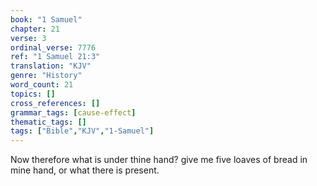 ```yaml
---
book: "1 Samuel"
chapter: 21
verse: 3
ordinal_verse: 7776
ref: "1 Samuel 21:3"
translation: "KJV"
genre: "History"
word_count: 21
topics: []
cross_references: []
grammar_tags: [cause-effect]
thematic_tags: []
tags: ["Bible","KJV","1-Samuel"]
---
```

Now therefore what is under thine hand? give me five loaves of bread in mine hand, or what there is present.
